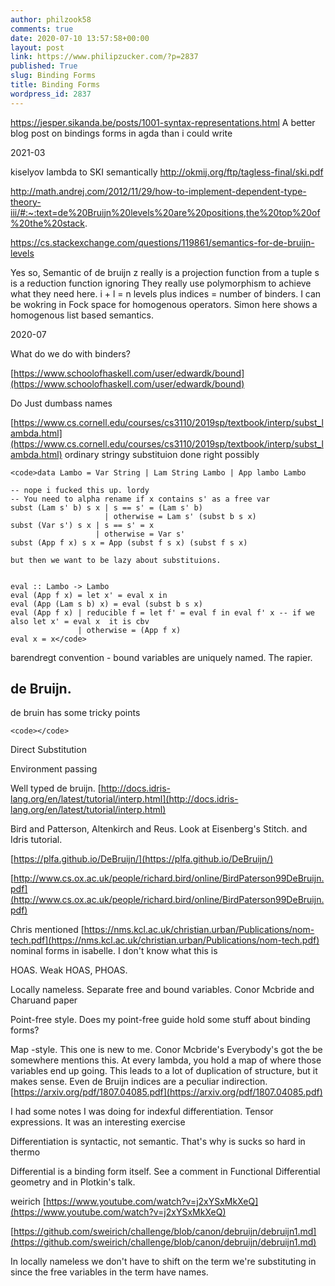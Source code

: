 ```yaml
---
author: philzook58
comments: true
date: 2020-07-10 13:57:58+00:00
layout: post
link: https://www.philipzucker.com/?p=2837
published: True
slug: Binding Forms
title: Binding Forms
wordpress_id: 2837
---
```


<https://jesper.sikanda.be/posts/1001-syntax-representations.html>
A better blog post on bindings forms in agda than i could write

2021-03

kiselyov lambda to SKI semantically
http://okmij.org/ftp/tagless-final/ski.pdf


http://math.andrej.com/2012/11/29/how-to-implement-dependent-type-theory-iii/#:~:text=de%20Bruijn%20levels%20are%20positions,the%20top%20of%20the%20stack.

https://cs.stackexchange.com/questions/119861/semantics-for-de-bruijn-levels

Yes so, Semantic of de bruijn
z really is a projection function from a tuple
s is a reduction function ignoring
They really use polymorphism to achieve what they need here.
i + l = n levels plus indices = number of binders.
I can be wokring in Fock space for homogenous operators. 
Simon here shows a homogenous list based semantics.


2020-07

What do we do with binders?

[https://www.schoolofhaskell.com/user/edwardk/bound](https://www.schoolofhaskell.com/user/edwardk/bound)

Do Just dumbass names

[https://www.cs.cornell.edu/courses/cs3110/2019sp/textbook/interp/subst_lambda.html](https://www.cs.cornell.edu/courses/cs3110/2019sp/textbook/interp/subst_lambda.html) ordinary stringy substituion done right possibly

    
    <code>data Lambo = Var String | Lam String Lambo | App lambo Lambo
    
    -- nope i fucked this up. lordy
    -- You need to alpha rename if x contains s' as a free var
    subst (Lam s' b) s x | s == s' = (Lam s' b)
                         | otherwise = Lam s' (subst b s x)
    subst (Var s') s x | s == s' = x
                       | otherwise = Var s'
    subst (App f x) s x = App (subst f s x) (subst f s x) 
    
    but then we want to be lazy about substituions.
    
    
    eval :: Lambo -> Lambo
    eval (App f x) = let x' = eval x in 
    eval (App (Lam s b) x) = eval (subst b s x)
    eval (App f x) | reducible f = let f' = eval f in eval f' x -- if we also let x' = eval x  it is cbv
                   | otherwise = (App f x) 
    eval x = x</code>

barendregt convention - bound variables are uniquely named. The rapier. 

## de Bruijn.

de bruin has some tricky points

    
    <code></code>

Direct Substitution

Environment passing

Well typed de bruijn. [http://docs.idris-lang.org/en/latest/tutorial/interp.html](http://docs.idris-lang.org/en/latest/tutorial/interp.html)

Bird and Patterson, Altenkirch and Reus. Look at Eisenberg's Stitch. and Idris tutorial. 

[https://plfa.github.io/DeBruijn/](https://plfa.github.io/DeBruijn/)

[http://www.cs.ox.ac.uk/people/richard.bird/online/BirdPaterson99DeBruijn.pdf](http://www.cs.ox.ac.uk/people/richard.bird/online/BirdPaterson99DeBruijn.pdf)

Chris mentioned [https://nms.kcl.ac.uk/christian.urban/Publications/nom-tech.pdf](https://nms.kcl.ac.uk/christian.urban/Publications/nom-tech.pdf) nominal forms in isabelle. I don't know what this is

HOAS. Weak HOAS, PHOAS.

Locally nameless. Separate free and bound variables. Conor Mcbride and Charuand paper

Point-free style. Does my point-free guide hold some stuff about binding forms?

Map -style. This one is new to me. Conor Mcbride's Everybody's got the be somewhere mentions this. At every lambda, you hold a map of where those variables end up going. This leads to a lot of duplication of structure, but it makes sense. Even de Bruijn indices are a peculiar indirection. [https://arxiv.org/pdf/1807.04085.pdf](https://arxiv.org/pdf/1807.04085.pdf)

I had some notes I was doing for indexful differentiation. Tensor expressions. It was an interesting exercise

Differentiation is syntactic, not semantic. That's why is sucks so hard in thermo

Differential is a binding form itself. See a comment in Functional Differential geometry and in Plotkin's talk. 

weirich [https://www.youtube.com/watch?v=j2xYSxMkXeQ](https://www.youtube.com/watch?v=j2xYSxMkXeQ)

[https://github.com/sweirich/challenge/blob/canon/debruijn/debruijn1.md](https://github.com/sweirich/challenge/blob/canon/debruijn/debruijn1.md)

In locally nameless we don't have to shift on the term we're substituting in since the free variables in the term have names.

